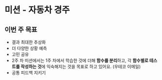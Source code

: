 # 미션 - 자동차 경주

## 이번 주 목표

- 결과 최대한 추상화
- 더 다양한 상황 예측
- 고민 공유
- 2주 차 미션에서는 1주 차에서 학습한 것에 더해 **함수를 분리**하고, 각 **함수별로 테스트를 작성하는 것**에 익숙해지는 것을 목표로 하고 있어요. (우테코 이메일)
- 공통 피드백 지키기
